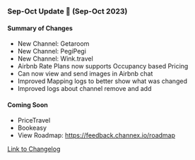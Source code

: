 ### Sep-Oct Update 🚀 (Sep-Oct 2023)

#### Summary of Changes
- New Channel: Getaroom
- New Channel: PegiPegi
- New Channel: Wink.travel
- Airbnb Rate Plans now supports Occupancy based Pricing
- Can now view and send images in Airbnb chat
- Improved Mapping logs to better show what was changed
- Improved logs about channel remove and add

#### Coming Soon
- PriceTravel
- Bookeasy
- View Roadmap: https://feedback.channex.io/roadmap

[Link to Changelog](https://docs.channex.io/changelog)
